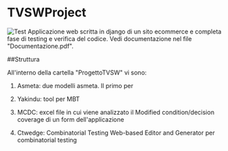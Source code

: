 # TVSWProject

![Test](https://github.com/SudatiSimone/TVSWProject/workflows/Test/badge.svg)
Applicazione web scritta in django di un sito ecommerce e completa fase di testing e verifica del codice. Vedi documentazione nel file "Documentazione.pdf". 

##Struttura 

All'interno della cartella "ProgettoTVSW" vi sono:

1. Asmeta: due modelli asmeta. Il primo per 

2. Yakindu: tool per MBT

3. MCDC: excel file in cui viene analizzato il Modified condition/decision coverage di un form dell'applicazione

4. Ctwedge: Combinatorial Testing Web-based Editor and Generator per combinatorial testing


